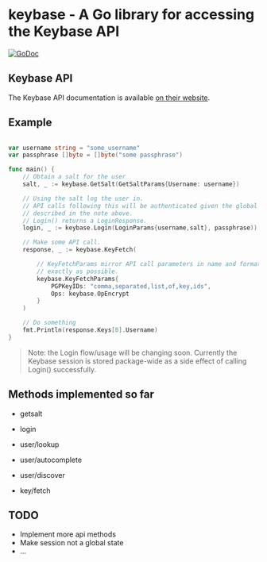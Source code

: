 # keybase - A Go library for accessing the Keybase API

[![GoDoc](https://godoc.org/github.com/kladd/keybase?status.svg)](https://godoc.org/github.com/kladd/keybase)

## Keybase API

The Keybase API documentation is available [on their website](https://keybase.io/docs/api/1.0).

## Example

```go

var username string = "some_username"
var passphrase []byte = []byte("some passphrase")

func main() {
	// Obtain a salt for the user
	salt, _ := keybase.GetSalt(GetSaltParams{Username: username})

	// Using the salt log the user in.
	// API calls following this will be authenticated given the global state
	// described in the note above.
	// Login() returns a LoginResponse.
	login, _ := keybase.Login(LoginParams{username,salt}, passphrase))

	// Make some API call.
	response, _ := keybase.KeyFetch(

		// KeyFetchParams mirror API call parameters in name and format as
		// exactly as possible.
		keybase.KeyFetchParams{
			PGPKeyIDs: "comma,separated,list,of,key,ids",
			Ops: keybase.OpEncrypt
		}
	)

	// Do something
	fmt.Println(response.Keys[0].Username)
}

```

> Note: the Login flow/usage will be changing soon. Currently the Keybase session is stored package-wide as a side effect of calling Login() successfully.

## Methods implemented so far

* getsalt
* login


* user/lookup
* user/autocomplete
* user/discover


* key/fetch

## TODO

* Implement more api methods
* Make session not a global state
* ...
